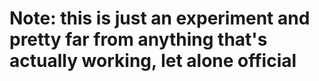 # Note: this is just an experiment and pretty far from anything that's actually working, let alone official
